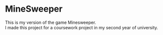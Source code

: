 # MineSweeper
This is my version of the game Minesweeper.   
I made this project for a coursework project in my second year of university.
